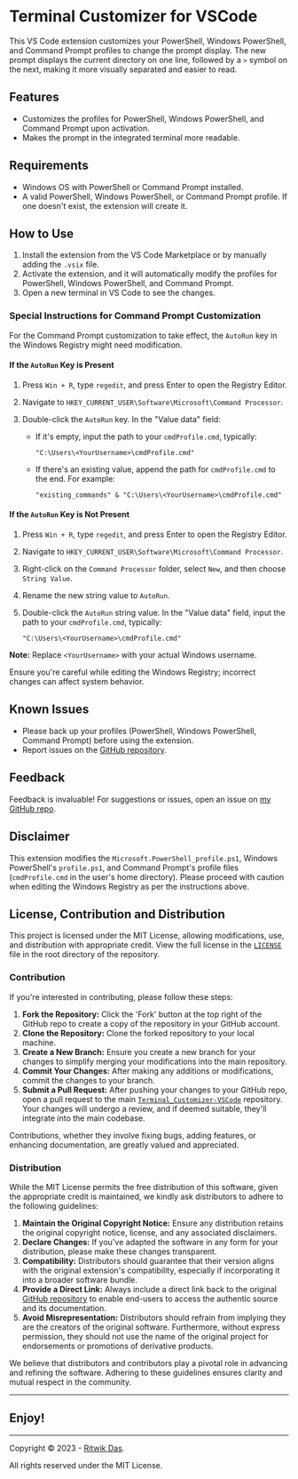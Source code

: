 # Terminal Customizer for VSCode

This VS Code extension customizes your PowerShell, Windows PowerShell, and Command Prompt profiles to change the prompt display. The new prompt displays the current directory on one line, followed by a `>` symbol on the next, making it more visually separated and easier to read.

## Features

- Customizes the profiles for PowerShell, Windows PowerShell, and Command Prompt upon activation.
- Makes the prompt in the integrated terminal more readable.

## Requirements

- Windows OS with PowerShell or Command Prompt installed.
- A valid PowerShell, Windows PowerShell, or Command Prompt profile. If one doesn't exist, the extension will create it.

## How to Use

1. Install the extension from the VS Code Marketplace or by manually adding the `.vsix` file.
2. Activate the extension, and it will automatically modify the profiles for PowerShell, Windows PowerShell, and Command Prompt.
3. Open a new terminal in VS Code to see the changes.

### Special Instructions for Command Prompt Customization

For the Command Prompt customization to take effect, the `AutoRun` key in the Windows Registry might need modification.

#### If the `AutoRun` Key is Present

1. Press `Win + R`, type `regedit`, and press Enter to open the Registry Editor.
2. Navigate to `HKEY_CURRENT_USER\Software\Microsoft\Command Processor`.
3. Double-click the `AutoRun` key. In the "Value data" field:

   - If it's empty, input the path to your `cmdProfile.cmd`, typically:

     ```
     "C:\Users\<YourUsername>\cmdProfile.cmd"
     ```

   - If there's an existing value, append the path for `cmdProfile.cmd` to the end. For example:

     ```
     "existing_commands" & "C:\Users\<YourUsername>\cmdProfile.cmd"
     ```

#### If the `AutoRun` Key is Not Present

1. Press `Win + R`, type `regedit`, and press Enter to open the Registry Editor.
2. Navigate to `HKEY_CURRENT_USER\Software\Microsoft\Command Processor`.
3. Right-click on the `Command Processor` folder, select `New`, and then choose `String Value`.
4. Rename the new string value to `AutoRun`.
5. Double-click the `AutoRun` string value. In the "Value data" field, input the path to your `cmdProfile.cmd`, typically:

   ```
   "C:\Users\<YourUsername>\cmdProfile.cmd"
   ```

**Note:** Replace `<YourUsername>` with your actual Windows username.

Ensure you're careful while editing the Windows Registry; incorrect changes can affect system behavior.

## Known Issues

- Please back up your profiles (PowerShell, Windows PowerShell, Command Prompt) before using the extension.
- Report issues on the [GitHub repository](https://github.com/riCatwik/Terminal_Customizer-VSCode).

## Feedback

Feedback is invaluable! For suggestions or issues, open an issue on [my GitHub repo](https://github.com/riCatwik/Terminal_Customizer-VSCode).

## Disclaimer

This extension modifies the `Microsoft.PowerShell_profile.ps1`, Windows PowerShell's `profile.ps1`, and Command Prompt's profile files (`cmdProfile.cmd` in the user's home directory). Please proceed with caution when editing the Windows Registry as per the instructions above.

## License, Contribution and Distribution

This project is licensed under the MIT License, allowing modifications, use, and distribution with appropriate credit. View the full license in the [`LICENSE`](https://marketplace.visualstudio.com/items/ritwikdas.terminalcustomizer-vscode/license) file in the root directory of the repository.

### Contribution

If you're interested in contributing, please follow these steps:

1. **Fork the Repository:** Click the 'Fork' button at the top right of the GitHub repo to create a copy of the repository in your GitHub account.
2. **Clone the Repository:** Clone the forked repository to your local machine.
3. **Create a New Branch:** Ensure you create a new branch for your changes to simplify merging your modifications into the main repository.
4. **Commit Your Changes:** After making any additions or modifications, commit the changes to your branch.
5. **Submit a Pull Request:** After pushing your changes to your GitHub repo, open a pull request to the main [`Terminal_Customizer-VSCode`](https://github.com/riCatwik/Terminal_Customizer-VSCode) repository. Your changes will undergo a review, and if deemed suitable, they'll integrate into the main codebase.

Contributions, whether they involve fixing bugs, adding features, or enhancing documentation, are greatly valued and appreciated.

### Distribution

While the MIT License permits the free distribution of this software, given the appropriate credit is maintained, we kindly ask distributors to adhere to the following guidelines:

1. **Maintain the Original Copyright Notice:** Ensure any distribution retains the original copyright notice, license, and any associated disclaimers.
2. **Declare Changes:** If you've adapted the software in any form for your distribution, please make these changes transparent.
3. **Compatibility:** Distributors should guarantee that their version aligns with the original extension's compatibility, especially if incorporating it into a broader software bundle.
4. **Provide a Direct Link:** Always include a direct link back to the original [GitHub repository](https://github.com/riCatwik/Terminal_Customizer-VSCode) to enable end-users to access the authentic source and its documentation.
5. **Avoid Misrepresentation:** Distributors should refrain from implying they are the creators of the original software. Furthermore, without express permission, they should not use the name of the original project for endorsements or promotions of derivative products.

We believe that distributors and contributors play a pivotal role in advancing and refining the software. Adhering to these guidelines ensures clarity and mutual respect in the community.

---

## **Enjoy!**

---

Copyright © 2023 - [Ritwik Das](https://ritwikdas.gitlab.io).

All rights reserved under the MIT License.
